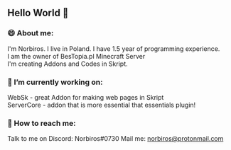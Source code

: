 ## Hello World 👋

### 😄 About me:
I'm Norbiros. I live in Poland. I have 1.5 year of programming experience. <br>
I am the owner of BesTopia.pl Minecraft Server<br>
I'm creating Addons and Codes in Skript.

### 🔭 I’m currently working on:
WebSk - great Addon for making web pages in Skript<br>
ServerCore - addon that is more essential that essentials plugin!

### 📯 How to reach me:
Talk to me on Discord: Norbiros#0730
Mail me: norbiros@protonmail.com
